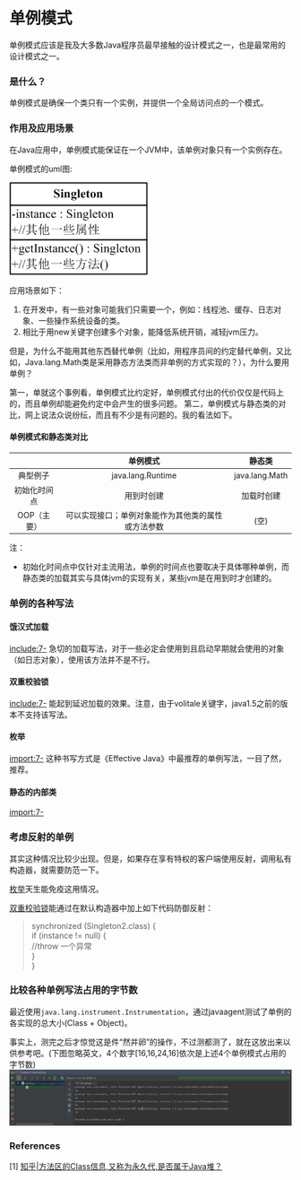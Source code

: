 # 单例模式

单例模式应该是我及大多数Java程序员最早接触的设计模式之一，也是最常用的设计模式之一。

### 是什么？

单例模式是确保一个类只有一个实例，并提供一个全局访问点的一个模式。

### 作用及应用场景
在Java应用中，单例模式能保证在一个JVM中，该单例对象只有一个实例存在。

单例模式的uml图:

![Singleton.png](Singleton.png)

应用场景如下：
1. 在开发中，有一些对象可能我们只需要一个，例如：线程池、缓存、日志对象、一些操作系统设备的类。
2. 相比于用new关键字创建多个对象，能降低系统开销，减轻jvm压力。

但是，为什么不能用其他东西替代单例（比如，用程序员间的约定替代单例，又比如，Java.lang.Math类是采用静态方法类而非单例的方式实现的？），为什么要用单例？

第一，单就这个事例看，单例模式比约定好，单例模式付出的代价仅仅是代码上的，而且单例却能避免约定中会产生的很多问题。
第二，单例模式与静态类的对比，网上说法众说纷纭，而且有不少是有问题的。我的看法如下。

#### 单例模式和静态类对比
|       | 单例模式 | 静态类  |
| :---: | :---: | :---: |
| 典型例子 | java.lang.Runtime | java.lang.Math |
| 初始化时间点 | 用到时创建 | 加载时创建 |
| OOP（主要） | 可以实现接口；单例对象能作为其他类的属性或方法参数 | (空) |
注：
* 初始化时间点中仅针对主流用法，单例的时间点也要取决于具体哪种单例，而静态类的加载其实与具体jvm的实现有关，某些jvm是在用到时才创建的。


### 单例的各种写法
#### 饿汉式加载
[include:7-](../src/main/java/com/tea/singleton/Singleton1.java)
急切的加载写法，对于一些必定会使用到且启动早期就会使用的对象（如日志对象），使用该方法并不是不行。

#### 双重校验锁
[include:7-](../src/main/java/com/tea/singleton/Singleton2.java)
能起到延迟加载的效果。注意，由于volitale关键字，java1.5之前的版本不支持该写法。

#### 枚举
[import:7-](../src/main/java/com/tea/singleton/Singleton3.java)
这种书写方式是《Effective Java》中最推荐的单例写法，一目了然，推荐。

#### 静态的内部类
[import:7-](../src/main/java/com/tea/singleton/Singleton4.java)

### 考虑反射的单例
其实这种情况比较少出现。但是，如果存在享有特权的客户端使用反射，调用私有构造器，就需要防范一下。

[枚举](#枚举)天生能免疫这用情况。

[双重校验锁](#双重校验锁)能通过在默认构造器中加上如下代码防御反射：
> synchronized (Singleton2.class) {  
>   if (instance != null) {  
>       //throw 一个异常  
>   }  
>}

### 比较各种单例写法占用的字节数

最近使用<code>java.lang.instrument.Instrumentation</code>，通过javaagent测试了单例的各实现的总大小(Class + Object)。

事实上，测完之后才惊觉这是件“然并卵”的操作，不过测都测了，就在这放出来以供参考吧。(下图忽略英文，4个数字[16,16,24,16]依次是上述4个单例模式占用的字节数)
![Singleton size tester](screenshot.png)

### References
[1] [ 知乎|方法区的Class信息,又称为永久代,是否属于Java堆？ ](https://www.zhihu.com/question/49044988)

